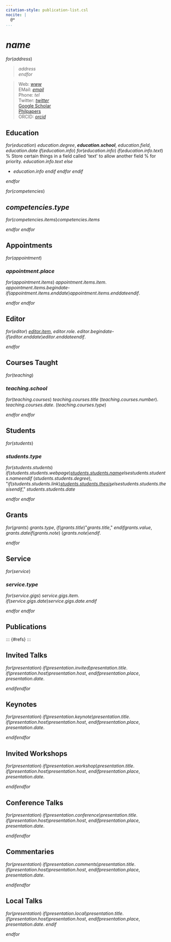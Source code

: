 ```yaml
---
citation-style: publication-list.csl
nocite: |
  @*
...
```



# $name$

$for(address)$
>  $address$  
$endfor$

> Web: [$www$](http://$www$)  
> EMail: [$email$](mailto:$email$)  
> Phone: $tel$  
> Twitter: [$twitter$](http://twitter.com/$twitter$)  
> [Google Scholar](https://scholar.google.ca/citations?user=$scholar$&hl=en&oi=ao)  
> [Philpapers](https://philpapers.org/profile/$philpapers$)  
> ORCID: [$orcid$](http://orcid.org/$orcid$)


## Education

$for(education)$
$education.degree$, **$education.school$**, $education.field$, $education.date$
$if(education.info)$
$for(education.info)$
$if(education.info.text)$
% Store certain things in a field called 'text' to allow another field
% for priority.
$education.info.text$
$else$

- $education.info$
$endif$
$endfor$
$endif$

$endfor$

$for(competencies)$
## $competencies.type$
$for(competencies.items)$$competencies.items$

$endfor$
$endfor$

## Appointments

$for(appointment)$
### $appointment.place$

$for(appointment.items)$
$appointment.items.item$. $appointment.items.begindate$-$if(appointment.items.enddate)$$appointment.items.enddate$$endif$.

$endfor$
$endfor$

## Editor

$for(editor)$
_[$editor.item$]($editor.link$)_, $editor.role$. $editor.begindate$-$if(editor.enddate)$$editor.enddate$$endif$.

$endfor$

## Courses Taught

$for(teaching)$
### $teaching.school$

$for(teaching.courses)$
$teaching.courses.title$ ($teaching.courses.number$). $teaching.courses.date$. ($teaching.courses.type$)

$endfor$
$endfor$

## Students

$for(students)$
### $students.type$
$for(students.students)$
$if(students.students.webpage)$[$students.students.name$]($students.students.webpage$)$else$$students.students.name$$endif$ ($students.students.degree$), "$if(students.students.link)$[$students.students.thesis$]($students.students.link$)$else$$students.students.thesis$$endif$," $students.students.date$

$endfor$
$endfor$

## Grants

$for(grants)$
$grants.type$, $if(grants.title)$"$grants.title$," $endif$$grants.value$, $grants.date$$if(grants.note)$ ($grants.note$)$endif$.

$endfor$

## Service

$for(service)$
### $service.type$
$for(service.gigs)$
$service.gigs.item$. $if(service.gigs.date)$$service.gigs.date$.$endif$

$endfor$
$endfor$

## Publications

::: {#refs}
:::

## Invited Talks

$for(presentation)$
$if(presentation.invited)$$presentation.title$. $if(presentation.host)$$presentation.host$, $endif$$presentation.place$, $presentation.date$.

$endif$$endfor$

## Keynotes

$for(presentation)$
$if(presentation.keynote)$$presentation.title$. $if(presentation.host)$_$presentation.host$_, $endif$$presentation.place$, $presentation.date$.

$endif$$endfor$

## Invited Workshops

$for(presentation)$
$if(presentation.workshop)$$presentation.title$. $if(presentation.host)$_$presentation.host$_, $endif$$presentation.place$, $presentation.date$.

$endif$$endfor$

## Conference Talks

$for(presentation)$
$if(presentation.conference)$$presentation.title$. $if(presentation.host)$_$presentation.host$_, $endif$$presentation.place$, $presentation.date$.

$endif$$endfor$

## Commentaries

$for(presentation)$
$if(presentation.comments)$$presentation.title$. $if(presentation.host)$_$presentation.host$_, $endif$$presentation.place$, $presentation.date$.

$endif$$endfor$

## Local Talks

$for(presentation)$
$if(presentation.local)$$presentation.title$. $if(presentation.host)$_$presentation.host$_, $endif$$presentation.place$, $presentation.date$.
$endif$

$endfor$
